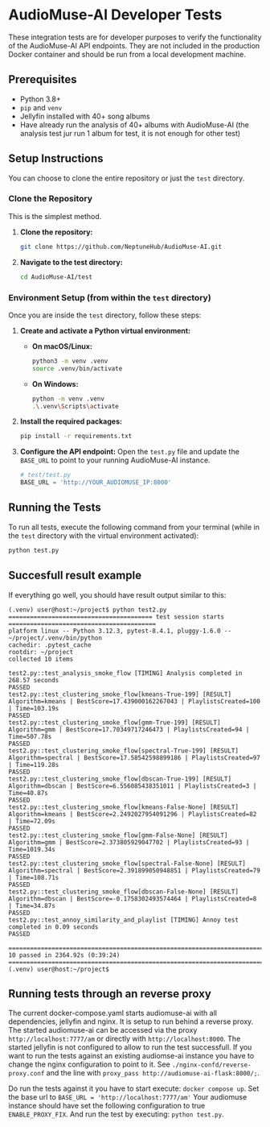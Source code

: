 # AudioMuse-AI Developer Tests

These integration tests are for developer purposes to verify the functionality of the AudioMuse-AI API endpoints. They are not included in the production Docker container and should be run from a local development machine.

## Prerequisites

- Python 3.8+
- `pip` and `venv`
- Jellyfin installed with 40+ song albums
- Have already run the analysis of 40+ albums with AudioMuse-AI (the analysis test jur run 1 album for test, it is not enough for other test)

## Setup Instructions

You can choose to clone the entire repository or just the `test` directory.

### Clone the  Repository

This is the simplest method.

1.  **Clone the repository:**
    ```bash
    git clone https://github.com/NeptuneHub/AudioMuse-AI.git
    ```

2.  **Navigate to the test directory:**
    ```bash
    cd AudioMuse-AI/test
    ```

### Environment Setup (from within the `test` directory)

Once you are inside the `test` directory, follow these steps:

1.  **Create and activate a Python virtual environment:**

    *   **On macOS/Linux:**
        ```bash
        python3 -m venv .venv
        source .venv/bin/activate
        ```
    *   **On Windows:**
        ```bash
        python -m venv .venv
        .\.venv\Scripts\activate
        ```

2.  **Install the required packages:**
    ```bash
    pip install -r requirements.txt
    ```

3.  **Configure the API endpoint:**
    Open the `test.py` file and update the `BASE_URL` to point to your running AudioMuse-AI instance.
    ```python
    # test/test.py
    BASE_URL = 'http://YOUR_AUDIOMUSE_IP:8000'
    ```

## Running the Tests

To run all tests, execute the following command from your terminal (while in the `test` directory with the virtual environment activated):

```bash
python test.py
```

## Succesfull result example
If everything go well, you should have  result output similar to this:

```
(.venv) user@host:~/project$ python test2.py
======================================== test session starts =========================================
platform linux -- Python 3.12.3, pytest-8.4.1, pluggy-1.6.0 -- ~/project/.venv/bin/python
cachedir: .pytest_cache
rootdir: ~/project
collected 10 items

test2.py::test_analysis_smoke_flow [TIMING] Analysis completed in 268.57 seconds
PASSED
test2.py::test_clustering_smoke_flow[kmeans-True-199] [RESULT] Algorithm=kmeans | BestScore=17.439000162267043 | PlaylistsCreated=100 | Time=103.19s
PASSED
test2.py::test_clustering_smoke_flow[gmm-True-199] [RESULT] Algorithm=gmm | BestScore=17.70349717246473 | PlaylistsCreated=94 | Time=507.78s
PASSED
test2.py::test_clustering_smoke_flow[spectral-True-199] [RESULT] Algorithm=spectral | BestScore=17.58542598899186 | PlaylistsCreated=97 | Time=119.28s
PASSED
test2.py::test_clustering_smoke_flow[dbscan-True-199] [RESULT] Algorithm=dbscan | BestScore=6.556085438351011 | PlaylistsCreated=3 | Time=40.87s
PASSED
test2.py::test_clustering_smoke_flow[kmeans-False-None] [RESULT] Algorithm=kmeans | BestScore=2.2492027954091296 | PlaylistsCreated=82 | Time=72.09s
PASSED
test2.py::test_clustering_smoke_flow[gmm-False-None] [RESULT] Algorithm=gmm | BestScore=2.373805929047702 | PlaylistsCreated=93 | Time=1019.34s
PASSED
test2.py::test_clustering_smoke_flow[spectral-False-None] [RESULT] Algorithm=spectral | BestScore=2.391899050948851 | PlaylistsCreated=79 | Time=108.71s
PASSED
test2.py::test_clustering_smoke_flow[dbscan-False-None] [RESULT] Algorithm=dbscan | BestScore=-0.1758302493574464 | PlaylistsCreated=8 | Time=34.87s
PASSED
test2.py::test_annoy_similarity_and_playlist [TIMING] Annoy test completed in 0.09 seconds
PASSED

======================================================================================== 10 passed in 2364.92s (0:39:24) ========================================================================================
(.venv) user@host:~/project$
```

## Running tests through an reverse proxy

The current docker-compose.yaml starts audiomuse-ai with all dependencies, jellyfin and nginx.
It is setup to run behind a reverse proxy. The started audiomuse-ai can be accessed via the proxy `http://localhost:7777/am` or directly with `http://localhost:8000`.
The started jellyfin is not configured to allow to run the test successfull.
If you want to run the tests against an existing audiomse-ai instance you have to change the nginx configuration to point to it.
See `./nginx-confd/reverse-proxy.conf` and the line with `proxy_pass http://audiomuse-ai-flask:8000/;`.

Do run the tests against it you have to start execute: `docker compose up`.
Set the base url to `BASE_URL = 'http://localhost:7777/am'`
Your audiomuse instance should have set the following configuration to true `ENABLE_PROXY_FIX`.
And run the test by executing: `python test.py`.

